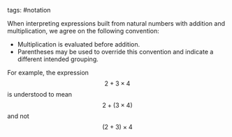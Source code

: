 tags: #notation 

When interpreting expressions built from natural numbers with addition and multiplication, we agree on the following convention:

- Multiplication is evaluated before addition.
- Parentheses may be used to override this convention and indicate a different intended grouping.

For example, the expression  
$$2 + 3 \times 4$$
is understood to mean 
$$2+(3×4)$$
and not  
$$(2+3)×4$$